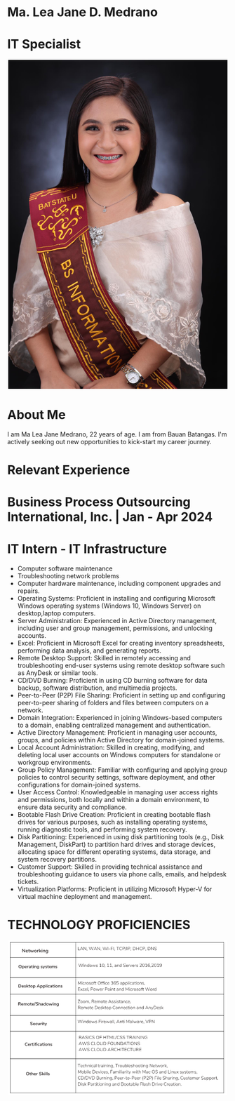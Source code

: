 # Ma. Lea Jane D. Medrano
# IT Specialist
<div align="center">
  <img src="https://github.com/Maleajane/Medrano-Portfolio/blob/main/441988712_1132619884447478_4176310865170617398_n.jpg" alt="441988712_1132619884447478_4176310865170617398_n.jpg" width="500"/>
</div>

# About Me
I am Ma Lea Jane Medrano, 22 years of age. I am from Bauan Batangas. I'm actively seeking out new opportunities to kick-start my career journey.

# Relevant Experience
# Business Process Outsourcing International, Inc. | Jan - Apr 2024
# IT Intern - IT Infrastructure
* Computer software maintenance
* Troubleshooting network problems
* Computer hardware maintenance, including component upgrades and repairs.
* Operating Systems: Proficient in installing and configuring Microsoft Windows operating systems (Windows 10, Windows Server) on desktop,laptop computers.
* Server Administration: Experienced in Active Directory management, including user and group management, permissions, and unlocking accounts.
* Excel: Proficient in Microsoft Excel for creating inventory spreadsheets, performing data analysis, and generating reports.
* Remote Desktop Support: Skilled in remotely accessing and troubleshooting end-user systems using remote desktop software such as AnyDesk or similar tools.
* CD/DVD Burning: Proficient in using CD burning software for data backup, software distribution, and multimedia projects.
* Peer-to-Peer (P2P) File Sharing: Proficient in setting up and configuring peer-to-peer sharing of folders and files between computers on a network.
* Domain Integration: Experienced in joining Windows-based computers to a domain, enabling centralized management and authentication.
* Active Directory Management: Proficient in managing user accounts, groups, and policies within Active Directory for domain-joined systems.
* Local Account Administration: Skilled in creating, modifying, and deleting local user accounts on Windows computers for standalone or workgroup environments.
* Group Policy Management: Familiar with configuring and applying group policies to control security settings, software deployment, and other configurations for domain-joined systems.
* User Access Control: Knowledgeable in managing user access rights and permissions, both locally and within a domain environment, to ensure data security and compliance.
* Bootable Flash Drive Creation: Proficient in creating bootable flash drives for various purposes, such as installing operating systems, running diagnostic tools, and performing system recovery.
* Disk Partitioning: Experienced in using disk partitioning tools (e.g., Disk Management, DiskPart) to partition hard drives and storage devices, allocating space for different operating systems, data storage, and system recovery partitions.
* Customer Support: Skilled in providing technical assistance and troubleshooting guidance to users via phone calls, emails, and helpdesk tickets.
* Virtualization Platforms: Proficient in utilizing Microsoft Hyper-V for virtual machine deployment and management.

# TECHNOLOGY PROFICIENCIES
<div align="center">
  <img src="https://github.com/Maleajane/Medrano-Portfolio/blob/main/Skills.png" alt="Skills.png" width="500"/>
</div>






